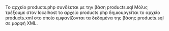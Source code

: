 Το αρχείο products.php συνδέεται με την βάση products.sql
Μόλις τρέξουμε στον localhost το αρχείο products.php δημιουργείται το αρχείο products.xml στο οποίο εμφανίζονται τα δεδομένα της βάσης products.sql σε μορφή XML.
